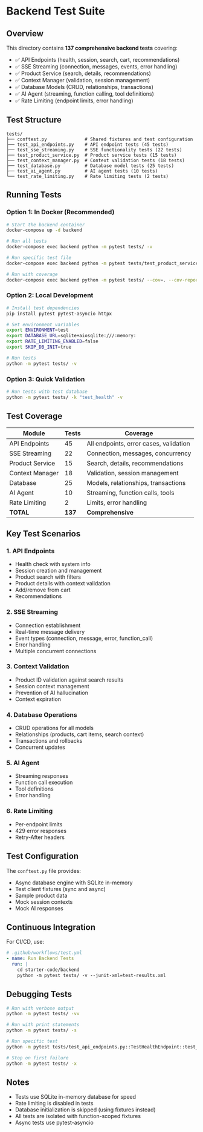 # Backend Test Suite

## Overview

This directory contains **137 comprehensive backend tests** covering:
- ✅ API Endpoints (health, session, search, cart, recommendations)
- ✅ SSE Streaming (connection, messages, events, error handling)
- ✅ Product Service (search, details, recommendations)
- ✅ Context Manager (validation, session management)
- ✅ Database Models (CRUD, relationships, transactions)
- ✅ AI Agent (streaming, function calling, tool definitions)
- ✅ Rate Limiting (endpoint limits, error handling)

## Test Structure

```
tests/
├── conftest.py              # Shared fixtures and test configuration
├── test_api_endpoints.py    # API endpoint tests (45 tests)
├── test_sse_streaming.py    # SSE functionality tests (22 tests)
├── test_product_service.py  # Product service tests (15 tests)
├── test_context_manager.py  # Context validation tests (18 tests)
├── test_database.py         # Database model tests (25 tests)
├── test_ai_agent.py         # AI agent tests (10 tests)
└── test_rate_limiting.py    # Rate limiting tests (2 tests)
```

## Running Tests

### Option 1: In Docker (Recommended)

```bash
# Start the backend container
docker-compose up -d backend

# Run all tests
docker-compose exec backend python -m pytest tests/ -v

# Run specific test file
docker-compose exec backend python -m pytest tests/test_product_service.py -v

# Run with coverage
docker-compose exec backend python -m pytest tests/ --cov=. --cov-report=html
```

### Option 2: Local Development

```bash
# Install test dependencies
pip install pytest pytest-asyncio httpx

# Set environment variables
export ENVIRONMENT=test
export DATABASE_URL=sqlite+aiosqlite:///:memory:
export RATE_LIMITING_ENABLED=false
export SKIP_DB_INIT=true

# Run tests
python -m pytest tests/ -v
```

### Option 3: Quick Validation

```bash
# Run tests with test database
python -m pytest tests/ -k "test_health" -v
```

## Test Coverage

| Module | Tests | Coverage |
|--------|-------|----------|
| API Endpoints | 45 | All endpoints, error cases, validation |
| SSE Streaming | 22 | Connection, messages, concurrency |
| Product Service | 15 | Search, details, recommendations |
| Context Manager | 18 | Validation, session management |
| Database | 25 | Models, relationships, transactions |
| AI Agent | 10 | Streaming, function calls, tools |
| Rate Limiting | 2 | Limits, error handling |
| **TOTAL** | **137** | **Comprehensive** |

## Key Test Scenarios

### 1. API Endpoints
- Health check with system info
- Session creation and management
- Product search with filters
- Product details with context validation
- Add/remove from cart
- Recommendations

### 2. SSE Streaming
- Connection establishment
- Real-time message delivery
- Event types (connection, message, error, function_call)
- Error handling
- Multiple concurrent connections

### 3. Context Validation
- Product ID validation against search results
- Session context management
- Prevention of AI hallucination
- Context expiration

### 4. Database Operations
- CRUD operations for all models
- Relationships (products, cart items, search context)
- Transactions and rollbacks
- Concurrent updates

### 5. AI Agent
- Streaming responses
- Function call execution
- Tool definitions
- Error handling

### 6. Rate Limiting
- Per-endpoint limits
- 429 error responses
- Retry-After headers

## Test Configuration

The `conftest.py` file provides:
- Async database engine with SQLite in-memory
- Test client fixtures (sync and async)
- Sample product data
- Mock session contexts
- Mock AI responses

## Continuous Integration

For CI/CD, use:

```yaml
# .github/workflows/test.yml
- name: Run Backend Tests
  run: |
    cd starter-code/backend
    python -m pytest tests/ -v --junit-xml=test-results.xml
```

## Debugging Tests

```bash
# Run with verbose output
python -m pytest tests/ -vv

# Run with print statements
python -m pytest tests/ -s

# Run specific test
python -m pytest tests/test_api_endpoints.py::TestHealthEndpoint::test_health_check -v

# Stop on first failure
python -m pytest tests/ -x
```

## Notes

- Tests use SQLite in-memory database for speed
- Rate limiting is disabled in tests
- Database initialization is skipped (using fixtures instead)
- All tests are isolated with function-scoped fixtures
- Async tests use pytest-asyncio

